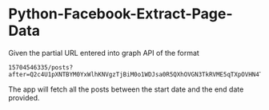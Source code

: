 # Python-Facebook-Extract-Page-Data

Given the partial URL entered into graph API of the format 

    15704546335/posts?after=Q2c4U1pXNTBYM0YxWlhKNVgzTjBiM0o1WDJsa0R5QXhOVGN3TkRVME5qTXpOVHN4TURFMU5USTFOamszT1RRMk1UTXpOanM3TkE4TVlYQnBYM04wYjNKNVgybGtEeDB4TlRjd05EVTBOak16TlY4eE1ERTFOVEkxTmprM09UUTJNVE16Tmc4RWRHbHRaUVpZAMjdqSEFRPT0ZD&fields=message,id,created_time&limit=25
    
The app will fetch all the posts between the start date and the end date provided.    
